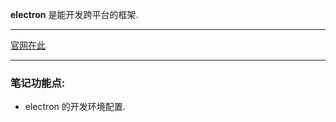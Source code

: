 **electron** 是能开发跨平台的框架.
****
[官网在此](https://www.electronjs.org/)
***
### 笔记功能点:
* electron 的开发环境配置.